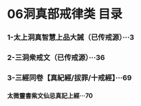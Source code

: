 # 06洞真部戒律类 目录
### 1-太上洞真智慧上品大誡（已传戒源）···3
### 2-三洞衆戒文（已传戒源）···36
### 3-三經同卷【真紀經/拔罪/十戒經】···69
#### 太微靈書紫文仙忌真記上經···70
